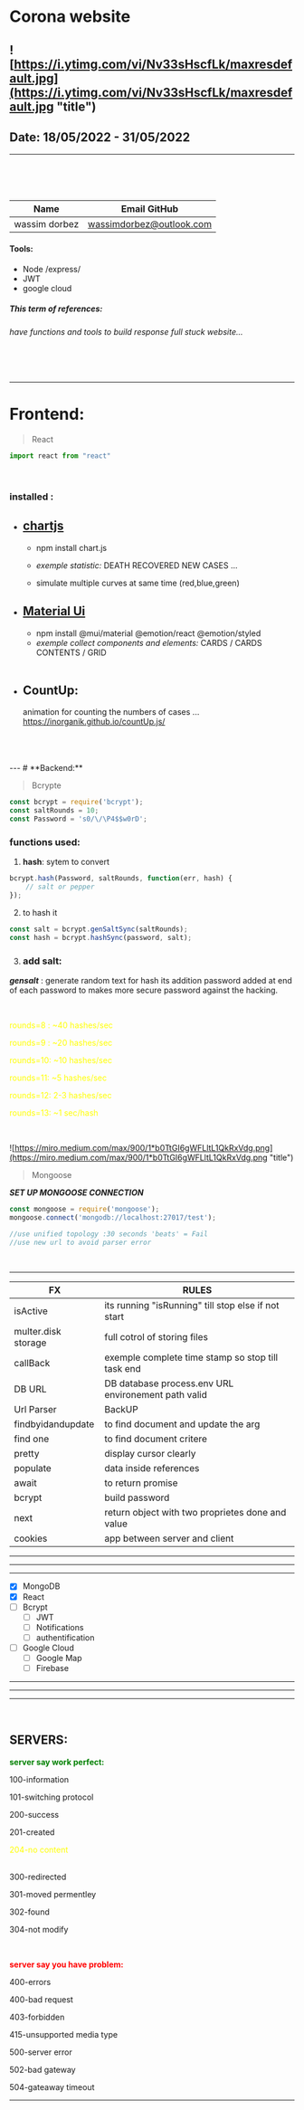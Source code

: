 # **Corona website**
![https://i.ytimg.com/vi/Nv33sHscfLk/maxresdefault.jpg](https://i.ytimg.com/vi/Nv33sHscfLk/maxresdefault.jpg "title")
---
## Date: 18/05/2022 - 31/05/2022
---
<br>
<br>
<br>

|  Name |  Email GitHub|
|-----|-----|
| wassim dorbez | wassimdorbez@outlook.com |

#### Tools:
* Node  /express/
* JWT 
* google cloud 

##### This term of references:
###### have functions and tools to build response full stuck website...
<br>
<br>

---
# **Frontend:**

>React

```javascript
import react from "react" 
```

<br>

### __installed :__ 

+ ## [chartjs](https://www.chartjs.org/ "click to link")
    + npm install chart.js
    +  _exemple statistic:_
      DEATH RECOVERED NEW CASES ...
      <br>

    + simulate multiple curves at same time (red,blue,green)



+ ## [Material Ui](https://mui.com/ "click to link")
    * npm install @mui/material @emotion/react @emotion/styled
    *  _exemple collect components and elements:_
    CARDS / CARDS CONTENTS / GRID

    <br>
+ ## CountUp:
     animation for counting the numbers of cases ...
    https://inorganik.github.io/countUp.js/
<br>
<br>
<br>
---
# **Backend:**

>Bcrypte

```javascript
const bcrypt = require('bcrypt');
const saltRounds = 10;
const Password = 's0/\/\P4$$w0rD';
```

### __functions used:__
1. **hash**: sytem to convert
```javascript
bcrypt.hash(Password, saltRounds, function(err, hash) {
    // salt or pepper
});
```
2. to hash it
```````js
const salt = bcrypt.genSaltSync(saltRounds);
const hash = bcrypt.hashSync(password, salt);
````````
3. ###  add salt:

___gensalt___ : generate random text for hash its addition password added at end of each password to makes more secure password against the hacking.

<br>

<span style="color:yellow">

rounds=8 : ~40 hashes/sec

rounds=9 : ~20 hashes/sec

rounds=10: ~10 hashes/sec

rounds=11: ~5  hashes/sec

rounds=12: 2-3 hashes/sec

rounds=13: ~1 sec/hash

</span>

<br>

![https://miro.medium.com/max/900/1*b0TtGI6gWFLltL1QkRxVdg.png](https://miro.medium.com/max/900/1*b0TtGI6gWFLltL1QkRxVdg.png "title")



>Mongoose


***_SET UP MONGOOSE CONNECTION_***


```````javascript
const mongoose = require('mongoose');
mongoose.connect('mongodb://localhost:27017/test');

//use unified topology :30 seconds 'beats' = Fail
//use new url to avoid parser error
````````
<br>

---
|FX|RULES|
|---|---|
|isActive|its running "isRunning" till stop else if not start|
|multer.disk storage|full cotrol of storing files|
|callBack|exemple complete time stamp so stop till task end|
|DB URL|DB database process.env URL environement path valid|
|Url Parser|BackUP|
|findbyidandupdate|to find document and update the arg|
|find one|to find document critere|
|pretty|display cursor clearly|
|populate|data inside references|
|await|to return promise|
|bcrypt|build password|
|next|return object with two proprietes done and value|
|cookies|app between server and client|

---
***
---


    
- [x] MongoDB
- [x] React
- [ ] Bcrypt
    - [ ] JWT
    - [ ] Notifications
    - [ ] authentification
- [ ] Google Cloud
    - [ ] Google Map
    - [ ] Firebase

---
***
---

<br>


## **SERVERS**:


<span style="color:green"> **server say work perfect:** </span>

100-information

101-switching protocol

200-success

201-created
<div style="color:yellow"> 204-no content </div>
<br>

300-redirected

301-moved permentley

302-found

304-not modify

<br>

<span style="color:red">**server say you have problem:**</span>

400-errors

400-bad request

403-forbidden

415-unsupported media type

500-server error

502-bad gateway

504-gateaway timeout

---